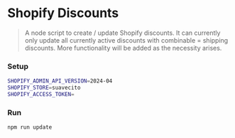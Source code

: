 # Shopify Discounts

> A node script to create / update Shopify discounts. It can currently only update all currently active discounts with combinable = shipping discounts. More functionality will be added as the necessity arises.

### Setup

```bash
SHOPIFY_ADMIN_API_VERSION=2024-04
SHOPIFY_STORE=suavecito
SHOPIFY_ACCESS_TOKEN=
```

### Run

```bash
npm run update
```
